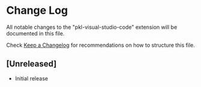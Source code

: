 # Change Log

All notable changes to the "pkl-visual-studio-code" extension will be documented in this file.

Check [Keep a Changelog](http://keepachangelog.com/) for recommendations on how to structure this file.

## [Unreleased]

- Initial release